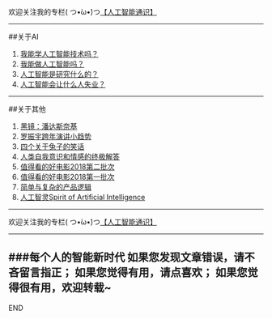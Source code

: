 欢迎关注我的专栏( つ•̀ω•́)つ[【人工智能通识】](https://www.jianshu.com/c/e9a7b7b7024d)

---
##关于AI
1. [我能学人工智能技术吗？](https://www.jianshu.com/p/7da56db81fa0)
1. [我能做人工智能吗？](https://www.jianshu.com/p/b50a12da6e70)
1. [人工智能是研究什么的？](https://www.jianshu.com/p/ff0cb12c226d)
1. [人工智能会让什么人失业？](https://www.jianshu.com/p/d78c3664e42d)



---
##关于其他
1. [黑镜：潘达斯奈基](https://www.jianshu.com/p/2c3d25be5547)
1. [罗振宇跨年演讲小趋势](https://www.jianshu.com/p/012144a0b235)
1. [四个关于兔子的笑话](https://www.jianshu.com/p/7ea5340c4552)
1. [人类自我意识和情感的终极解答](https://www.jianshu.com/p/8f3d9e2d09d0)
1. [值得看的好电影2018第二批次](https://www.jianshu.com/p/428502d6cc22)
1. [值得看的好电影2018第一批次](https://www.jianshu.com/p/21f842d4b6bf)
1. [简单与复杂的产品逻辑](https://www.jianshu.com/p/1023ff048c16)
1. [人工智灵Spirit of Artificial Intelligence](https://www.jianshu.com/p/520e3e193456)


---
欢迎关注我的专栏( つ•̀ω•́)つ[【人工智能通识】](https://www.jianshu.com/c/e9a7b7b7024d)

---
###每个人的智能新时代
如果您发现文章错误，请不吝留言指正；
如果您觉得有用，请点喜欢；
如果您觉得很有用，欢迎转载~
---
END